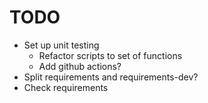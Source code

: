 # TODO
- Set up unit testing
    - Refactor scripts to set of functions
    - Add github actions?
- Split requirements and requirements-dev?
- Check requirements